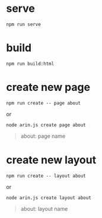 # serve
```shell
npm run serve
```

# build
```shell
npm run build:html
```

# create new page
```shell
npm run create -- page about
```
or
```shell
node arin.js create page about
```

> about: page name


# create new layout
```shell
npm run create -- layout about
```
or
```shell
node arin.js create layout about
```
> about: layout name